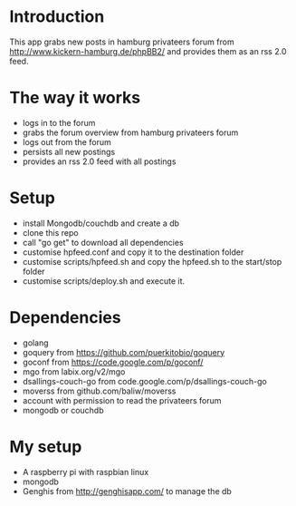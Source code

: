 # Introduction
This app grabs new posts in hamburg privateers forum from http://www.kickern-hamburg.de/phpBB2/ and provides them as an rss 2.0 feed.

# The way it works
* logs in to the forum
* grabs the forum overview from hamburg privateers forum
* logs out from the forum
* persists all new postings
* provides an rss 2.0 feed with all postings

# Setup
* install Mongodb/couchdb and create a db
* clone this repo
* call "go get" to download all dependencies 
* customise hpfeed.conf and copy it to the destination folder
* customise scripts/hpfeed.sh and copy the hpfeed.sh to the start/stop folder
* customise scripts/deploy.sh and execute it.  

# Dependencies
* golang
* goquery from https://github.com/puerkitobio/goquery
* goconf from https://code.google.com/p/goconf/
* mgo from labix.org/v2/mgo
* dsallings-couch-go from code.google.com/p/dsallings-couch-go
* moverss from github.com/baliw/moverss
* account with permission to read the privateers forum
* mongodb or couchdb

# My setup
* A raspberry pi with raspbian linux
* mongodb
* Genghis from http://genghisapp.com/ to manage the db

